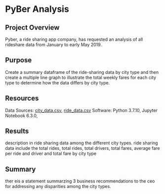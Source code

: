 # PyBer Analysis

## Project Overview
Pyber, a ride sharing app company, has requested an analysis of all rideshare data from January to early May 2019.

## Purpose
Create a summary dataframe of the ride-sharing data by city type and then create a multiple line graph to illustrate the total weekly fares for each city type to determine how the data differs by city type.

## Resources
Data Sources: [city_data.csv](Resources/city_data.csv), [ride_data.csv](Resources/ride_data.csv)
Software: Python 3.7.10, Jupyter Notebook 6.3.0, 
## Results
description in ride sharing data among the different city types.  ride sharing data include the total rides, total rides, total drivers, total fares, average fare per ride and driver and total fare by city type

## Summary
ther eis a statement summarzing 3 business recommendations to the ceo for addressing any disparities among the city types.